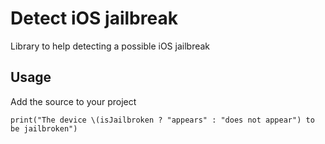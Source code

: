 # Detect iOS jailbreak
Library to help detecting a possible iOS jailbreak
## Usage

Add the source to your project

```
print("The device \(isJailbroken ? "appears" : "does not appear") to be jailbroken")
```
